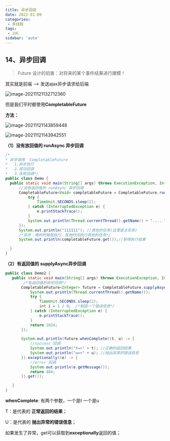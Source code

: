 ```yaml
---
title: 异步回调
date: 2022-01-09
categories:
 - 多线程
tags:
 - JUC
sidebar: 'auto'
---
```

## 14、异步回调

> Future 设计的初衷：对将来的某个事件结果进行建模！

其实就是前端 --> 发送ajax异步请求给后端

![image-20211121132712360](http://yishenlaoban-img.test.upcdn.net/images/image-20211121132712360.png) 

但是我们平时都使用**CompletableFuture**

**方法：**

![image-20211121143859448](http://yishenlaoban-img.test.upcdn.net/images/image-20211121143859448.png) 

![image-20211121143942551](http://yishenlaoban-img.test.upcdn.net/images/image-20211121143942551.png) 

**（1）没有放回值的 runAsync 异步回调**

  ```java
/*
* 异步调用  CompletableFuture
*   1.异步执行
*   2.成功回调
*   3.失败回调*/
public class Demo {
    public static void main(String[] args) throws ExecutionException, InterruptedException {
        //没有返回值的 runAsync 异步回调
        CompletableFuture<Void> completableFuture = CompletableFuture.runAsync(()->{
            try {
                TimeUnit.SECONDS.sleep(2);
            } catch (InterruptedException e) {
                e.printStackTrace();
            }
            System.out.println(Thread.currentThread().getName() + ".....");
        });
        System.out.println("111111"); //其他的任务(这里是主任务)
        /*异步：用的时候就执行，其他时间执行其他的任务*/
        System.out.println(completableFuture.get());//获得执行结果

    }
}
  ```



**（2）有返回值的 supplyAsync异步回调**

 ```java
public class Demo2 {
    public static void main(String[] args) throws ExecutionException, InterruptedException {
         /*有返回值的异步回调*/
        CompletableFuture<Integer> future = CompletableFuture.supplyAsync(() -> {
            System.out.println(Thread.currentThread().getName());
            try {
                TimeUnit.SECONDS.sleep(2);
                int i = 1 / 0;  /*制造一个错误信息*/
            } catch (InterruptedException e) {
                e.printStackTrace();
            }
            return 1024;
        });

        System.out.println(future.whenComplete((t, u) -> {
            //success 回调
            System.out.println("t=>" + t); //正确的返回结果
            System.out.println("u=>" + u); //抛出异常的错误信息
        }).exceptionally((e) -> {
            //error 回调
            System.out.println(e.getMessage());
            return 404;
        }).get());

    }
}
 ```

**whenComplete**: 有两个参数，一个是t 一个是u

T：是代表的 **正常返回的结果**；

U：是代表的 **抛出异常的错误信息**；

如果发生了异常，get可以获取到**exceptionally**返回的值；